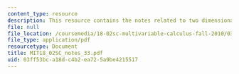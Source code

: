 ```yaml
---
content_type: resource
description: This resource contains the notes related to two dimensional curl.
file: null
file_location: /coursemedia/18-02sc-multivariable-calculus-fall-2010/03ff53bca18dc4b2ea725a9be4215517_MIT18_02SC_notes_33.pdf
file_type: application/pdf
resourcetype: Document
title: MIT18_02SC_notes_33.pdf
uid: 03ff53bc-a18d-c4b2-ea72-5a9be4215517
---
```

